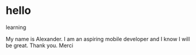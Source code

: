 # hello
learning

My name is Alexander. I am an aspiring mobile developer and I know I will be great.
Thank you. Merci
